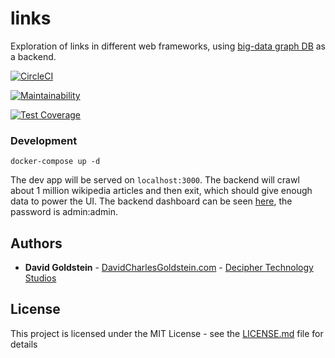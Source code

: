 # links

Exploration of links in different web frameworks, using [big-data graph DB](https://github.com/dgoldstein1/graphApi) as a backend.

[![CircleCI](https://circleci.com/gh/dgoldstein1/links.svg?style=svg)](https://circleci.com/gh/dgoldstein1/links)

[![Maintainability](https://api.codeclimate.com/v1/badges/7c7755873079fb9318cd/maintainability)](https://codeclimate.com/github/dgoldstein1/links/maintainability)

[![Test Coverage](https://api.codeclimate.com/v1/badges/7c7755873079fb9318cd/test_coverage)](https://codeclimate.com/github/dgoldstein1/links/test_coverage)

### Development

```console
docker-compose up -d
```

The dev app will be served on `localhost:3000`. The backend will crawl about 1 million wikipedia articles and then exit, which should give enough data to power the UI. The backend dashboard can be seen [here](http://localhost:3001/d/-ItR25vWz/crawler-backend-overview?orgId=1&refresh=5s), the password is admin:admin.


## Authors

* **David Goldstein** - [DavidCharlesGoldstein.com](http://www.davidcharlesgoldstein.com/?links) - [Decipher Technology Studios](http://deciphernow.com/)

## License

This project is licensed under the MIT License - see the [LICENSE.md](LICENSE.md) file for details
